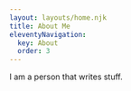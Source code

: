```yaml
---
layout: layouts/home.njk
title: About Me
eleventyNavigation:
  key: About
  order: 3
---
```


I am a person that writes stuff.
